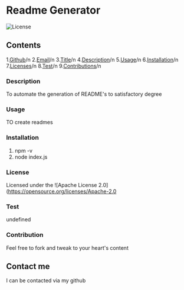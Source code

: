 # Readme Generator
  ![License](https://img.shields.io/badge/license-Apache%202.0-blue.svg)
  ## Contents
  1.[Github](#Github)/n
  2.[Email](#Email)/n
  3.[Title](#Title)/n
  4.[Description](#Description)/n
  5.[Usage](#Usage)/n
  6.[Installation](#Installation)/n
  7.[Licenses](#Licenses)/n
  8.[Test](#Test)/n
  9.[Contributions](#Contributions)/n

  ### Description
 To automate the generation of README's to satisfactory degree

  ### Usage
  TO create readmes

  ### Installation
  1. npm -v
  2. node index.js

  ### License
  Licensed under the ![Apache License 2.0](https://opensource.org/licenses/Apache-2.0

  ### Test
  undefined

  ### Contribution
  Feel free to fork and tweak to your heart's content

  ## Contact me
  I can be contacted via my github

